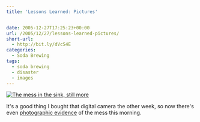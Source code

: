 ```yaml
---
title: 'Lessons Learned: Pictures'


date: 2005-12-27T17:25:23+00:00
url: /2005/12/27/lessons-learned-pictures/
short-url:
  - http://bit.ly/dVcS4E
categories:
  - Soda Brewing
tags:
  - soda brewing
  - disaster
  - images
---
```

<a href="http://www.flickr.com/photos/cavort/78056391/" title="photo sharing"><img src="http://static.flickr.com/41/78056391_46305f545f_t.jpg" class="flickr-photo" alt="The mess in the sink, still more" /></a>

It's a good thing I bought that digital camera the other week, so now there's even <a href="http://www.flickr.com/photos/cavort/sets/1671311/">photographic evidence</a> of the mess this morning.